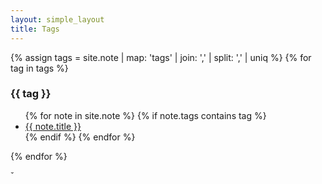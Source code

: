 ```yaml
---
layout: simple_layout
title: Tags
---
```

{% assign tags =  site.note | map: 'tags' | join: ','  | split: ',' | uniq %}
{% for tag in tags %}
  <h3>{{ tag }}</h3>
  <ul>
  {% for note in site.note %}
    {% if note.tags contains tag %}
    <li><a href="{{ site.baseurl }}{{ note.url }}">{{ note.title }}</a></li>
    {% endif %}
  {% endfor %}
  </ul>
{% endfor %}

ˇ